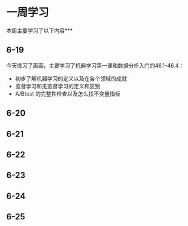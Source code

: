 # 一周学习
本周主要学习了以下内容***
## 6-19
今天练习了画画，主要学习了机器学习第一课和数据分析入门的46.1-46.4：
* 初步了解机器学习的定义以及在各个领域的成就
* 监督学习和无监督学习的定义和区别
* A/Btest 的完整性检查以及怎么找不变量指标
## 6-20
## 6-21
## 6-22
## 6-23
## 6-24
## 6-25
